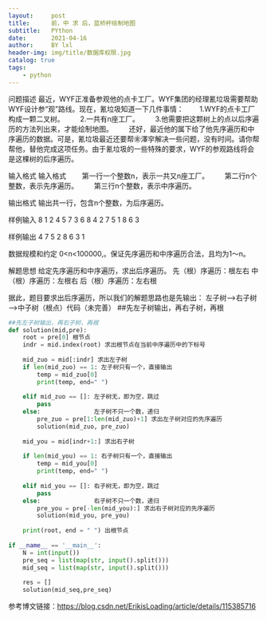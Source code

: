 ```yaml
---
layout:     post
title:      前，中 求 后，蓝桥杯绘制地图
subtitle:   PYthon
date:       2021-04-16
author:     BY lxl
header-img: img/title/数据库权限.jpg
catalog: true
tags:
    - python
---
```


问题描述
最近，WYF正准备参观他的点卡工厂。WYF集团的经理氰垃圾需要帮助WYF设计参“观”路线。现在，氰垃圾知道一下几件事情：
　　1.WYF的点卡工厂构成一颗二叉树。
　　2.一共有n座工厂。
　　3.他需要把这颗树上的点以后序遍历的方法列出来，才能绘制地图。
　　还好，最近他的属下给了他先序遍历和中序遍历的数据。可是，氰垃圾最近还要帮㊎澤穻解决一些问题，没有时间。请你帮帮他，替他完成这项任务。由于氰垃圾的一些特殊的要求，WYF的参观路线将会是这棵树的后序遍历。

输入格式
输入格式
　　第一行一个整数n，表示一共又n座工厂。
　　第二行n个整数，表示先序遍历。
　　第三行n个整数，表示中序遍历。

输出格式
输出共一行，包含n个整数，为后序遍历。

样例输入
8
1 2 4 5 7 3 6 8
4 2 7 5 1 8 6 3

样例输出
4 7 5 2 8 6 3 1

数据规模和约定
0<n<100000,。保证先序遍历和中序遍历合法，且均为1～n。

解题思想
给定先序遍历和中序遍历，求出后序遍历。
先（根）序遍历：根左右
中（根）序遍历：左根右
后（根）序遍历：左右根

据此，题目要求出后序遍历，所以我们的解题思路也是先输出：
左子树——>右子树——>中子树（根点）代码（未完善）
##先左子树输出，再右子树，再根

```python
##先左子树输出，再右子树，再根
def solution(mid,pre):
    root = pre[0] 根节点
    indr = mid.index(root) 求出根节点在当前中序遍历中的下标号
    
    mid_zuo = mid[:indr] 求出左子树
    if len(mid_zuo) == 1: 左子树只有一个，直接输出
        temp = mid_zuo[0]
        print(temp, end=" ")
        
    elif mid_zuo == []: 左子树无，即为空，跳过
        pass
    else:               左子树不只一个数，递归
        pre_zuo = pre[1:len(mid_zuo)+1] 求出左子树对应的先序遍历
        solution(mid_zuo, pre_zuo) 
    
    mid_you = mid[indr+1:] 求出右子树
    
    if len(mid_you) == 1: 右子树只有一个，直接输出
        temp = mid_you[0]
        print(temp, end=" ")
        
    elif mid_you == []: 右子树无，即为空，跳过
        pass
    else:               右子树不只一个数，递归
        pre_you = pre[-len(mid_you):] 求出右子树对应的先序遍历
        solution(mid_you, pre_you)
        
    print(root, end = " ") 出根节点
      
if __name__ == '__main__':
    N = int(input())
    pre_seq = list(map(str, input().split()))
    mid_seq = list(map(str, input().split()))
    
    res = []
    solution(mid_seq,pre_seq)

```



参考博文链接：https://blog.csdn.net/ErikisLoading/article/details/115385716